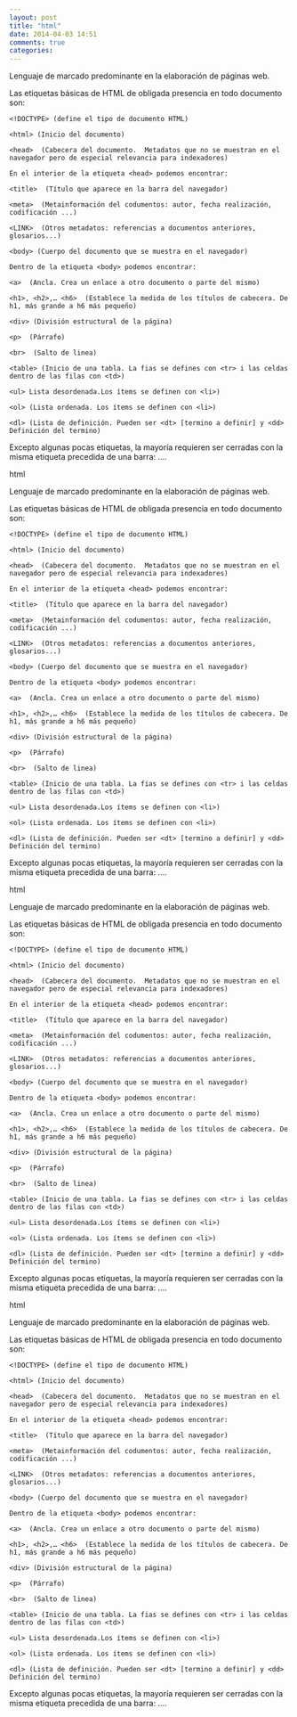 ```yaml
---
layout: post
title: "html"
date: 2014-04-03 14:51
comments: true
categories: 
---
```

Lenguaje de marcado predominante en la elaboración de páginas web. 

Las etiquetas básicas de HTML de obligada presencia en todo documento son: 

	<!DOCTYPE> (define el tipo de documento HTML) 

	<html> (Inicio del documento) 

	<head>  (Cabecera del documento.  Metadatos que no se muestran en el navegador pero de especial relevancia para indexadores) 

	En el interior de la etiqueta <head> podemos encontrar: 

	<title>  (Título que aparece en la barra del navegador) 

	<meta>  (Metainformación del codumentos: autor, fecha realización, codificación ...) 

	<LINK>  (Otros metadatos: referencias a documentos anteriores, glosarios...) 

	<body> (Cuerpo del documento que se muestra en el navegador) 

	Dentro de la etiqueta <body> podemos encontrar: 

	<a>  (Ancla. Crea un enlace a otro documento o parte del mismo) 

	<h1>, <h2>,… <h6>  (Establece la medida de los títulos de cabecera. De h1, más grande a h6 más pequeño) 

	<div> (División estructural de la página) 

	<p>  (Párrafo) 

	<br>  (Salto de linea) 

	<table> (Inicio de una tabla. La fias se defines con <tr> i las celdas dentro de las filas con <td>) 

	<ul> Lista desordenada.Los ítems se definen con <li>) 

	<ol> (Lista ordenada. Los ítems se definen con <li>) 

	<dl> (Lista de definición. Pueden ser <dt> [termino a definir] y <dd> Definición del termino) 

Excepto algunas pocas etiquetas, la mayoría requieren ser cerradas con la misma etiqueta precedida de una barra: <html>....</html> 

html 

Lenguaje de marcado predominante en la elaboración de páginas web. 

Las etiquetas básicas de HTML de obligada presencia en todo documento son: 

	<!DOCTYPE> (define el tipo de documento HTML) 

	<html> (Inicio del documento) 

	<head>  (Cabecera del documento.  Metadatos que no se muestran en el navegador pero de especial relevancia para indexadores) 

	En el interior de la etiqueta <head> podemos encontrar: 

	<title>  (Título que aparece en la barra del navegador) 

	<meta>  (Metainformación del codumentos: autor, fecha realización, codificación ...) 

	<LINK>  (Otros metadatos: referencias a documentos anteriores, glosarios...) 

	<body> (Cuerpo del documento que se muestra en el navegador) 

	Dentro de la etiqueta <body> podemos encontrar: 

	<a>  (Ancla. Crea un enlace a otro documento o parte del mismo) 

	<h1>, <h2>,… <h6>  (Establece la medida de los títulos de cabecera. De h1, más grande a h6 más pequeño) 

	<div> (División estructural de la página) 

	<p>  (Párrafo) 

	<br>  (Salto de linea) 

	<table> (Inicio de una tabla. La fias se defines con <tr> i las celdas dentro de las filas con <td>) 

	<ul> Lista desordenada.Los ítems se definen con <li>) 

	<ol> (Lista ordenada. Los ítems se definen con <li>) 

	<dl> (Lista de definición. Pueden ser <dt> [termino a definir] y <dd> Definición del termino) 

Excepto algunas pocas etiquetas, la mayoría requieren ser cerradas con la misma etiqueta precedida de una barra: <html>....</html> 

html 

Lenguaje de marcado predominante en la elaboración de páginas web. 

Las etiquetas básicas de HTML de obligada presencia en todo documento son: 

	<!DOCTYPE> (define el tipo de documento HTML) 

	<html> (Inicio del documento) 

	<head>  (Cabecera del documento.  Metadatos que no se muestran en el navegador pero de especial relevancia para indexadores) 

	En el interior de la etiqueta <head> podemos encontrar: 

	<title>  (Título que aparece en la barra del navegador) 

	<meta>  (Metainformación del codumentos: autor, fecha realización, codificación ...) 

	<LINK>  (Otros metadatos: referencias a documentos anteriores, glosarios...) 

	<body> (Cuerpo del documento que se muestra en el navegador) 

	Dentro de la etiqueta <body> podemos encontrar: 

	<a>  (Ancla. Crea un enlace a otro documento o parte del mismo) 

	<h1>, <h2>,… <h6>  (Establece la medida de los títulos de cabecera. De h1, más grande a h6 más pequeño) 

	<div> (División estructural de la página) 

	<p>  (Párrafo) 

	<br>  (Salto de linea) 

	<table> (Inicio de una tabla. La fias se defines con <tr> i las celdas dentro de las filas con <td>) 

	<ul> Lista desordenada.Los ítems se definen con <li>) 

	<ol> (Lista ordenada. Los ítems se definen con <li>) 

	<dl> (Lista de definición. Pueden ser <dt> [termino a definir] y <dd> Definición del termino) 

Excepto algunas pocas etiquetas, la mayoría requieren ser cerradas con la misma etiqueta precedida de una barra: <html>....</html> 

html 

Lenguaje de marcado predominante en la elaboración de páginas web. 

Las etiquetas básicas de HTML de obligada presencia en todo documento son: 

	<!DOCTYPE> (define el tipo de documento HTML) 

	<html> (Inicio del documento) 

	<head>  (Cabecera del documento.  Metadatos que no se muestran en el navegador pero de especial relevancia para indexadores) 

	En el interior de la etiqueta <head> podemos encontrar: 

	<title>  (Título que aparece en la barra del navegador) 

	<meta>  (Metainformación del codumentos: autor, fecha realización, codificación ...) 

	<LINK>  (Otros metadatos: referencias a documentos anteriores, glosarios...) 

	<body> (Cuerpo del documento que se muestra en el navegador) 

	Dentro de la etiqueta <body> podemos encontrar: 

	<a>  (Ancla. Crea un enlace a otro documento o parte del mismo) 

	<h1>, <h2>,… <h6>  (Establece la medida de los títulos de cabecera. De h1, más grande a h6 más pequeño) 

	<div> (División estructural de la página) 

	<p>  (Párrafo) 

	<br>  (Salto de linea) 

	<table> (Inicio de una tabla. La fias se defines con <tr> i las celdas dentro de las filas con <td>) 

	<ul> Lista desordenada.Los ítems se definen con <li>) 

	<ol> (Lista ordenada. Los ítems se definen con <li>) 

	<dl> (Lista de definición. Pueden ser <dt> [termino a definir] y <dd> Definición del termino) 

Excepto algunas pocas etiquetas, la mayoría requieren ser cerradas con la misma etiqueta precedida de una barra: <html>....</html> 

